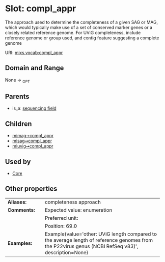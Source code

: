 
# Slot: compl_appr


The approach used to determine the completeness of a given SAG or MAG, which would typically make use of a set of conserved marker genes or a closely related reference genome. For UViG completeness, include reference genome or group used, and contig feature suggesting a complete genome

URI: [mixs.vocab:compl_appr](https://w3id.org/mixs/vocab/compl_appr)


## Domain and Range

None ->  <sub>OPT</sub> 

## Parents

 *  is_a: [sequencing field](sequencing_field.md)

## Children

 *  [mimag➞compl_appr](mimag_compl_appr.md)
 *  [misag➞compl_appr](misag_compl_appr.md)
 *  [miuvig➞compl_appr](miuvig_compl_appr.md)

## Used by

 * [Core](Core.md)

## Other properties

|  |  |  |
| --- | --- | --- |
| **Aliases:** | | completeness approach |
| **Comments:** | | Expected value: enumeration |
|  | | Preferred unit:  |
|  | | Position: 69.0 |
| **Examples:** | | Example(value='other: UViG length compared to the average length of reference genomes from the P22virus genus (NCBI RefSeq v83)', description=None) |

